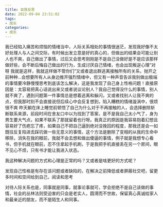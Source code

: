 ```yaml
---
title: 自我反思
date: 2022-09-04 23:51:02
tags: 
- 成长
categories: 
- 成长
---
```

我已经陷入痛苦和烦恼的情绪当中，人际关系相处的事情很迷茫，发现我好像不太好处理人与人之间交际，有时候出发立意是好的真心的，但做出的结果会可能让别人也不爽，自己做出了事情，过后又会思考刚刚是不是自己没做好是不是应该那样做好些，会不断后悔自己做出的行为，生成讨厌自己情绪，也会出现叛逆心理“对呀 我就是这样，我就这样做不管你们”又或者退出群逃离接触所有的关系，抛开之前种种…会想要所有人从身边推开强烈情绪中，但又有一种声音告诉我别做出极端的事情要冷静慢慢思考到底该怎么解决，这是我发现了自己身上性格问题！直接原因是：太容易把真心话说出来又或者说议论别人？我自己觉得没什么的事情，别人就不爽了，遇到问题第一件事情总是想着逃离和躲闪，又或者找别人让我不爽的点，但我那时刻不会直接说但后续心中会反复想到，陷入糟糕的情绪漩涡中，很烦很不爽
昨天躺在床上睡觉前顿悟了自己为什么对于不再接触的人，会选择删除斩断联系来源，前段时间在舍友口中以为找到了答案，是不是我自己太小气了，身为男生要大气点，如果不联系了那就留着也行呀。我真正的原因是我容易抱着幻想且容易好了伤疤忘了疼，如果自己不把自己逼到绝对没挽回的程度，那我还是会一如既往反复陷进去踩坑做一些无意义的事情，这个方法是删除了变相的从我的生命中移除，消失在我的眼前，我就不会去想和做出傻逼的事情，例子就是我想专心看书，但手机就在眼前，忍不住拿起手机刷，于是我把手机直接丢在另一个房间，眼不见心不烦，只有书才能让我进入状态。

我这种解决问题的方式和心理是正常的吗？又或者是啥更好的方式呢？

发现自己性格是有存在该问题或者缺陷的，在解决之前降低或者屏蔽社交吧，留更多时间和空间给到自己，阅读和思考

对待人际关系也是，同事就是同事，就事论事就可，学会拒绝不是自己该做的事情，社会的丛林法则受迫害的只会是老实人，圆滑而不世故，保留真心真诚给家人和最亲近的朋友，而不是陌生人和同事。